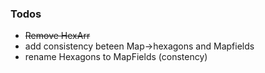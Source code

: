 ### Todos
- ~~Remove HexArr~~
- add consistency beteen Map->hexagons and Mapfields
- rename Hexagons to MapFields (constency)